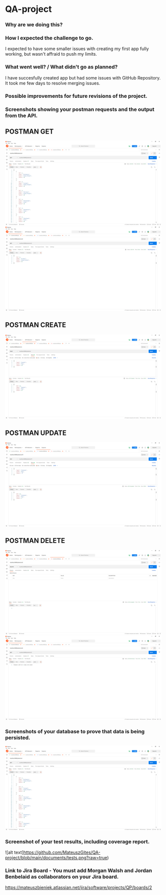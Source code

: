 # QA-project

### Why are we doing this? 


### How I expected the challenge to go. 
I expected to have some smaller issues with creating my first app fully working, but wasn't affraid to push my limits.

### What went well? / What didn't go as planned? 
I have succesfully created app but had some issues with GitHub Repository. It took me few days to resolve merging issues.

### Possible improvements for future revisions of the project. 


### Screenshots showing your postman requests and the output from the API.
## POSTMAN GET
![alt text](https://github.com/MateuszGites/QA-project/blob/main/documents/Postman%20GetAll.png?raw=true)
![alt text](https://github.com/MateuszGites/QA-project/blob/main/documents/Postman%20GetById.png?raw=true)
## POSTMAN CREATE
![alt text](https://github.com/MateuszGites/QA-project/blob/main/documents/Postman%20Create.png?raw=true)
## POSTMAN UPDATE
![alt text](https://github.com/MateuszGites/QA-project/blob/main/documents/Postman%20Update.png/?raw=true)
## POSTMAN DELETE
![alt text](https://github.com/MateuszGites/QA-project/blob/main/documents/Postman%20Delete.png?raw=true)
![alt text](https://github.com/MateuszGites/QA-project/blob/main/documents/Postman%20Delete%20Check.png?raw=true)

### Screenshots of your database to prove that data is being persisted. 
![alt text](https://github.com/MateuszGites/QA-project/blob/main/documents/Postman%20GetAll.png?raw=true)

### Screenshot of your test results, including coverage report. 
![alt text]https://github.com/MateuszGites/QA-project/blob/main/documents/tests.png?raw=true)

### Link to Jira Board - You must add Morgan Walsh and Jordan Benbelaid as collaborators on your Jira board. 
https://mateuszbieniek.atlassian.net/jira/software/projects/QP/boards/2
